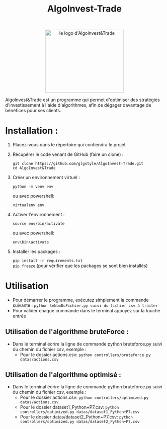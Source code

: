 


# <h1 align="center">AlgoInvest-Trade</h1>
</br>
<p align="center">
    <img src="https://user.oc-static.com/upload/2020/09/18/1600429119334_P6.png" 
            alt="le logo d'AlgoInvest&Trade" 
            width="250" 
            height="200"/>
</p>


AlgoInvest&Trade est un programme qui permet d'optimiser des stratégies d'investissement à l'aide d'algorithmes, afin de dégager davantage de bénéfices pour ses clients. 

# Installation :

1. Placez-vous dans le répertoire qui contiendra le projet 
  
2. Récupérer le code venant de GitHub (faire un clone) :  
    ```
    git clone https://github.com/glgstyle/AlgoInvest-Trade.git
    cd AlgoInvest&Trade
    ```
3. Créer un environnement virtuel : 

    ```python -m venv env```

    ou avec powershell:

    ```virtualenv env```

4. Activer l'environnement :  

    ```source env/bin/activate ```

    ou avec powershell:
    
    ```env\bin\activate```

5. Installer les packages :

    ```pip install -r requirements.txt```  
    ```pip freeze``` (pour vérifier que les packages se sont bien installés)

# Utilisation

- Pour démarrer le programme, exécutez simplement la commande suivante :
    ```python leNomDuFichier.py suivi du fichier csv à traiter```
- Pour valider chaque commande dans le terminal appuyez sur la touche  entrée 

## Utilisation de l'algorithme bruteForce :
- Dans le terminal écrire la ligne de commande python bruteforce.py suivi du chemin du fichier csv, exemple :  
    - Pour le dossier actions.csv:
    ```python controllers/bruteforce.py datas/actions.csv```

## Utilisation de l'algorithme optimisé :
- Dans le terminal écrire la ligne de commande python bruteforce.py suivi du chemin du fichier csv, exemple :  
    - Pour le dossier actions.csv:
    ```python controllers/optimized.py datas/actions.csv```
    - Pour le dossier dataset1_Python+P7.csv:
    ```python controllers/optimized.py datas/dataset1_Python+P7.csv```
    - Pour le dossier datas/dataset2_Python+P7.csv:
    ```python controllers/optimized.py datas/dataset2_Python+P7.csv```


